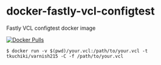 # docker-fastly-vcl-configtest
Fastly VCL configtest docker image

[![Docker Pulls](https://img.shields.io/docker/pulls/tkuchiki/fvcl-configtest.svg?style=for-the-badge)](https://hub.docker.com/r/tkuchiki/fvcl-configtest/)

```shell
$ docker run -v $(pwd)/your.vcl:/path/to/your.vcl -t tkuchiki/varnish215 -C -f /path/to/your.vcl
```

